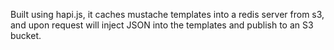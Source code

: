 Built using hapi.js, it caches mustache templates into a redis server from s3, and upon request will inject JSON into the templates and publish to an S3 bucket.
